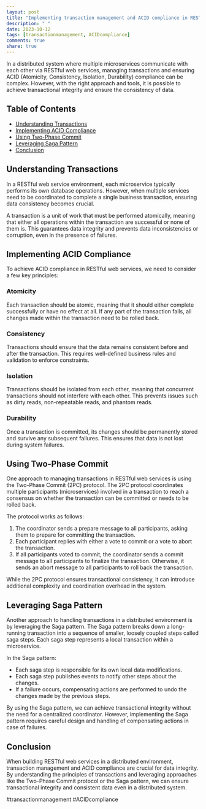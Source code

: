 ```yaml
---
layout: post
title: "Implementing transaction management and ACID compliance in RESTful web services"
description: " "
date: 2023-10-12
tags: [transactionmanagement, ACIDcompliance]
comments: true
share: true
---
```


In a distributed system where multiple microservices communicate with each other via RESTful web services, managing transactions and ensuring ACID (Atomicity, Consistency, Isolation, Durability) compliance can be complex. However, with the right approach and tools, it is possible to achieve transactional integrity and ensure the consistency of data.

## Table of Contents
- [Understanding Transactions](#understanding-transactions)
- [Implementing ACID Compliance](#implementing-acid-compliance)
- [Using Two-Phase Commit](#using-two-phase-commit)
- [Leveraging Saga Pattern](#leveraging-saga-pattern)
- [Conclusion](#conclusion)

## Understanding Transactions

In a RESTful web service environment, each microservice typically performs its own database operations. However, when multiple services need to be coordinated to complete a single business transaction, ensuring data consistency becomes crucial.

A transaction is a unit of work that must be performed atomically, meaning that either all operations within the transaction are successful or none of them is. This guarantees data integrity and prevents data inconsistencies or corruption, even in the presence of failures.

## Implementing ACID Compliance

To achieve ACID compliance in RESTful web services, we need to consider a few key principles:

### Atomicity
Each transaction should be atomic, meaning that it should either complete successfully or have no effect at all. If any part of the transaction fails, all changes made within the transaction need to be rolled back.

### Consistency
Transactions should ensure that the data remains consistent before and after the transaction. This requires well-defined business rules and validation to enforce constraints.

### Isolation
Transactions should be isolated from each other, meaning that concurrent transactions should not interfere with each other. This prevents issues such as dirty reads, non-repeatable reads, and phantom reads.

### Durability
Once a transaction is committed, its changes should be permanently stored and survive any subsequent failures. This ensures that data is not lost during system failures.

## Using Two-Phase Commit

One approach to managing transactions in RESTful web services is using the Two-Phase Commit (2PC) protocol. The 2PC protocol coordinates multiple participants (microservices) involved in a transaction to reach a consensus on whether the transaction can be committed or needs to be rolled back.

The protocol works as follows:
1. The coordinator sends a prepare message to all participants, asking them to prepare for committing the transaction.
2. Each participant replies with either a vote to commit or a vote to abort the transaction.
3. If all participants voted to commit, the coordinator sends a commit message to all participants to finalize the transaction. Otherwise, it sends an abort message to all participants to roll back the transaction.

While the 2PC protocol ensures transactional consistency, it can introduce additional complexity and coordination overhead in the system.

## Leveraging Saga Pattern

Another approach to handling transactions in a distributed environment is by leveraging the Saga pattern. The Saga pattern breaks down a long-running transaction into a sequence of smaller, loosely coupled steps called saga steps. Each saga step represents a local transaction within a microservice.

In the Saga pattern:
- Each saga step is responsible for its own local data modifications.
- Each saga step publishes events to notify other steps about the changes.
- If a failure occurs, compensating actions are performed to undo the changes made by the previous steps.

By using the Saga pattern, we can achieve transactional integrity without the need for a centralized coordinator. However, implementing the Saga pattern requires careful design and handling of compensating actions in case of failures.

## Conclusion

When building RESTful web services in a distributed environment, transaction management and ACID compliance are crucial for data integrity. By understanding the principles of transactions and leveraging approaches like the Two-Phase Commit protocol or the Saga pattern, we can ensure transactional integrity and consistent data even in a distributed system.

#transactionmanagement #ACIDcompliance